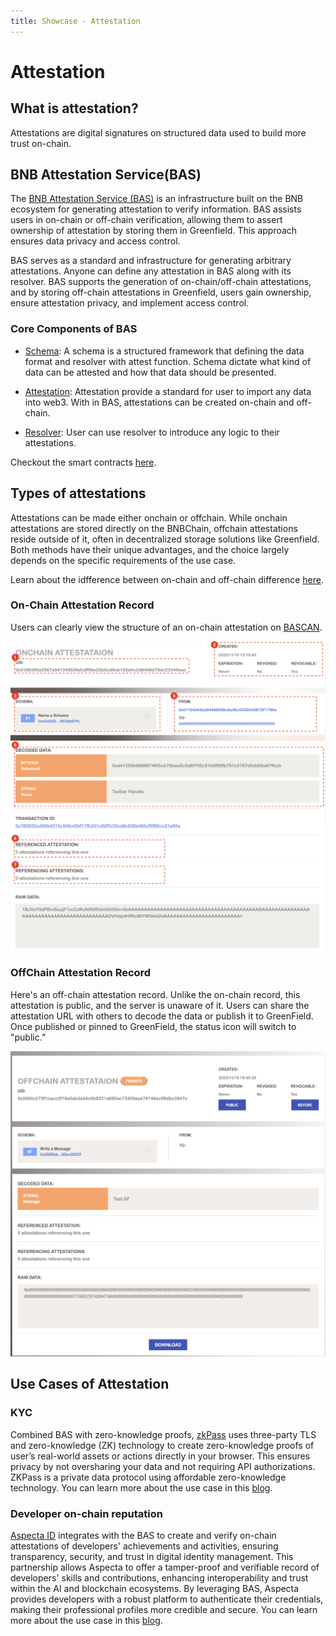 ```yaml
---
title: Showcase - Attestation
---
```


# Attestation

## What is attestation?
Attestations are digital signatures on structured data used to build more trust on-chain.


## BNB Attestation Service(BAS)
The [BNB Attestation Service (BAS)](https://bascan.io/attestation) is an infrastructure built on the BNB ecosystem for generating attestation to verify information. BAS assists users in on-chain or off-chain verification, allowing them to assert ownership of attestation by storing them in Greenfield. This approach ensures data privacy and access control.

BAS serves as a standard and infrastructure for generating arbitrary attestations. Anyone can define any attestation in BAS along with its resolver. BAS supports the generation of on-chain/off-chain attestations, and by storing off-chain attestations in Greenfield, users gain ownership, ensure attestation privacy, and implement access control.


### Core Components of BAS
* [Schema](https://doc.bascan.io/core_concept/schema): A schema is a structured framework that defining the data format and resolver with attest function. Schema dictate what kind of data can be attested and how that data should be presented.

* [Attestation](https://doc.bascan.io/core_concept/attestation): Attestation provide a standard for user to import any data into web3. With in BAS, attestations can be created on-chain and off-chain.

* [Resolver](https://doc.bascan.io/core_concept/resolver): User can use resolver to introduce any logic to their attestations.

Checkout the smart contracts [here](https://github.com/bnb-attestation-service/bas-contract).

## Types of attestations
Attestations can be made either onchain or offchain. While onchain attestations are stored directly on the BNBChain, offchain attestations reside outside of it, often in decentralized storage solutions like Greenfield. Both methods have their unique advantages, and the choice largely depends on the specific requirements of the use case.

Learn about the idfference between on-chain and off-chain difference [here](https://doc.bascan.io/core_concept/onchain_vs_offchain).

### On-Chain Attestation Record

Users can clearly view the structure of an on-chain attestation on [BASCAN](https://bascan.io/attestation).


![On-Chain](../img/onchain-attestation.png)


### OffChain Attestation Record
Here's an off-chain attestation record. Unlike the on-chain record, this attestation is public, and the server is unaware of it. Users can share the attestation URL with others to decode the data or publish it to GreenField. Once published or pinned to GreenField, the status icon will switch to "public.”

![Off-Chain](../img/offchain-attestation.png)

## Use Cases of Attestation

### KYC

Combined BAS with zero-knowledge proofs, [zkPass](https://bas.zkpass.org/) uses three-party TLS and zero-knowledge (ZK) technology to create zero-knowledge proofs of user’s real-world assets or actions directly in your browser. This ensures privacy by not oversharing your data and not requiring API authorizations. ZKPass is a private data protocol using affordable zero-knowledge technology. You can learn more about the use case in this [blog](https://medium.com/zkpass/zkpass-commits-4-million-zkp-tokens-for-bnb-chain-airdrop-alliance-rewards-87e5f32a9ee4).

### Developer on-chain reputation

[Aspecta ID](https://aspecta.id/) integrates with the BAS to create and verify on-chain attestations of developers' achievements and activities, ensuring transparency, security, and trust in digital identity management. This partnership allows Aspecta to offer a tamper-proof and verifiable record of developers' skills and contributions, enhancing interoperability and trust within the AI and blockchain ecosystems. By leveraging BAS, Aspecta provides developers with a robust platform to authenticate their credentials, making their professional profiles more credible and secure. You can learn more about the use case in this [blog](https://medium.com/@aspecta_id/bnb-chain-builder-economy-a-builder-community-consensus-to-boost-innovation-with-productivity-ba4d71af6021).

